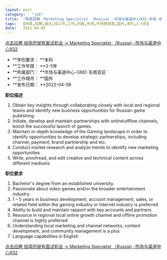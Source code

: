 ```yaml
---
layout:	post
category:	"job"
title:	"网易招聘：Marketing Specialist （Russia) -市场与渠道中心932-市场-市场营销类-国外本科3-5年"
tags:	[网易,招聘,面试,找工作,工作,内推,市场,市场营销类,国外,本科,3-5年]
date:	2022-04-08
---
```


[点击应聘 投简历就有面试机会 -> Marketing Specialist （Russia) -市场与渠道中心932](http://mobile.bole.netease.com/bole/boleDetail?id=38665&employeeId=346f03c3cda5f04c&key=all)



- **学历要求： **本科
- **工作年限： **3-5年
- **所属部门： **市场与渠道中心-GM2-东南亚区
- **工作城市： **国外
- **发布日期： **2022-04-08



**职位描述**
1. Obtain key insights through collaborating closely with local and regional teams and identify new business opportunities for Russian game publishing.
2. Initiate, develop and maintain partnerships with online\offline channels, boost the successful launch of games.
3. Maintain in-depth knowledge of the Gaming landscape in order to identify opportunities to develop strategic partnerships, including channel, payment, brand partnership and etc.
4. Conduct market research and analyze trends to identify new marketing opportunities
5. Write, proofread, and edit creative and technical content across different mediums



**职位要求**
1. Bachelor's degree from an established university.
2. Passionate about video games and/or the broader entertainment industry. 
3. 1 – 5 years in business development, account management, sales, or related field within the gaming industry or Internet industry is preferred
4. Ability to build and maintain rapport with key accounts and partners
5. Resource in regional local online growth channel and offline promotion channel is highly preferred
6. Understanding local marketing and channel networks, content development, and community management is a plus
7. Language capabilities in English



[点击应聘 投简历就有面试机会 -> Marketing Specialist （Russia) -市场与渠道中心932](http://mobile.bole.netease.com/bole/boleDetail?id=38665&employeeId=346f03c3cda5f04c&key=all)